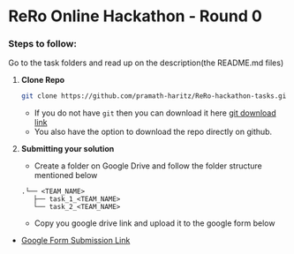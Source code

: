 # ReRo Online Hackathon - Round 0

### Steps to follow:
Go to the task folders and read up on the description(the README.md files) 

1. **Clone Repo**
   ```bash
   git clone https://github.com/pramath-haritz/ReRo-hackathon-tasks.git
   ```
   - If you do not have `git` then you can download it here [git download link](https://git-scm.com/downloads)
   - You also have the option to download the repo directly on github. 
   
3. **Submitting your solution**
   - Create a folder on Google Drive and follow the folder structure mentioned below
   ```folder structure
   .└── <TEAM_NAME>
      ├── task_1_<TEAM_NAME>
      └── task_2_<TEAM_NAME>
   ```
   - Copy you google drive link and upload it to the google form below
  - [Google Form Submission Link](https://forms.gle/P5TX9UjrE4B9kwy2A)

